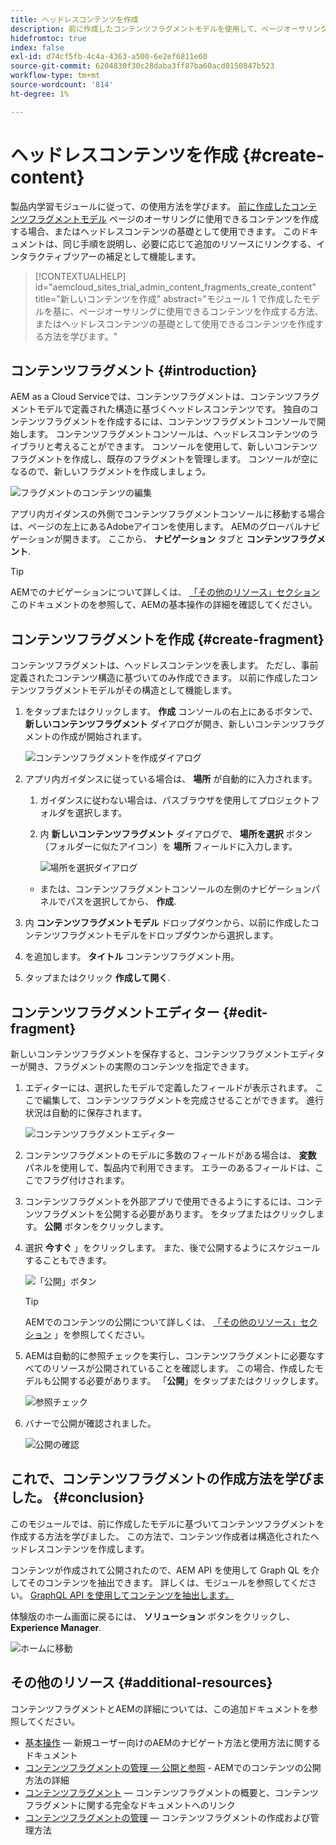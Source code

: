 ```yaml
---
title: ヘッドレスコンテンツを作成
description: 前に作成したコンテンツフラグメントモデルを使用して、ページオーサリングに使用できるコンテンツを作成するか、ヘッドレスコンテンツの基礎として使用します。
hidefromtoc: true
index: false
exl-id: d74cf5fb-4c4a-4363-a500-6e2ef6811e60
source-git-commit: 6204830f30c28daba3ff87ba60acd0150847b523
workflow-type: tm+mt
source-wordcount: '814'
ht-degree: 1%

---
```


# ヘッドレスコンテンツを作成 {#create-content}

製品内学習モジュールに従って、の使用方法を学びます。 [前に作成したコンテンツフラグメントモデル](content-structure.md) ページのオーサリングに使用できるコンテンツを作成する場合、またはヘッドレスコンテンツの基礎として使用できます。 このドキュメントは、同じ手順を説明し、必要に応じて追加のリソースにリンクする、インタラクティブツアーの補足として機能します。

>[!CONTEXTUALHELP]
>id="aemcloud_sites_trial_admin_content_fragments_create_content"
>title="新しいコンテンツを作成"
>abstract="モジュール 1 で作成したモデルを基に、ページオーサリングに使用できるコンテンツを作成する方法、またはヘッドレスコンテンツの基礎として使用できるコンテンツを作成する方法を学びます。"

## コンテンツフラグメント {#introduction}

AEM as a Cloud Serviceでは、コンテンツフラグメントは、コンテンツフラグメントモデルで定義された構造に基づくヘッドレスコンテンツです。 独自のコンテンツフラグメントを作成するには、コンテンツフラグメントコンソールで開始します。 コンテンツフラグメントコンソールは、ヘッドレスコンテンツのライブラリと考えることができます。 コンソールを使用して、新しいコンテンツフラグメントを作成し、既存のフラグメントを管理します。 コンソールが空になるので、新しいフラグメントを作成しましょう。

![フラグメントのコンテンツの編集](assets/create-content/content-fragment-console.png)

アプリ内ガイダンスの外側でコンテンツフラグメントコンソールに移動する場合は、ページの左上にあるAdobeアイコンを使用します。 AEMのグローバルナビゲーションが開きます。 ここから、 **ナビゲーション** タブと **コンテンツフラグメント**.

>[!TIP]
>
>AEMでのナビゲーションについて詳しくは、 [「その他のリソース」セクション](#additional-resources) このドキュメントのを参照して、AEMの基本操作の詳細を確認してください。

## コンテンツフラグメントを作成 {#create-fragment}

コンテンツフラグメントは、ヘッドレスコンテンツを表します。 ただし、事前定義されたコンテンツ構造に基づいてのみ作成できます。 以前に作成したコンテンツフラグメントモデルがその構造として機能します。

1. をタップまたはクリックします。 **作成** コンソールの右上にあるボタンで、 **新しいコンテンツフラグメント** ダイアログが開き、新しいコンテンツフラグメントの作成が開始されます。

   ![コンテンツフラグメントを作成ダイアログ](assets/create-content/create-content-fragment.png)

1. アプリ内ガイダンスに従っている場合は、 **場所** が自動的に入力されます。

   1. ガイダンスに従わない場合は、パスブラウザを使用してプロジェクトフォルダを選択します。

   1. 内 **新しいコンテンツフラグメント** ダイアログで、 **場所を選択** ボタン（フォルダーに似たアイコン）を **場所** フィールドに入力します。

      ![場所を選択ダイアログ](assets/create-content/choose-location.png)
   * または、コンテンツフラグメントコンソールの左側のナビゲーションパネルでパスを選択してから、 **作成**.


1. 内 **コンテンツフラグメントモデル** ドロップダウンから、以前に作成したコンテンツフラグメントモデルをドロップダウンから選択します。

1. を追加します。 **タイトル** コンテンツフラグメント用。

1. タップまたはクリック **作成して開く**.

## コンテンツフラグメントエディター {#edit-fragment}

新しいコンテンツフラグメントを保存すると、コンテンツフラグメントエディターが開き、フラグメントの実際のコンテンツを指定できます。

1. エディターには、選択したモデルで定義したフィールドが表示されます。 ここで編集して、コンテンツフラグメントを完成させることができます。 進行状況は自動的に保存されます。

   ![コンテンツフラグメントエディター](assets/create-content/content-fragment-editor.png)

1. コンテンツフラグメントのモデルに多数のフィールドがある場合は、 **変数** パネルを使用して、製品内で利用できます。 エラーのあるフィールドは、ここでフラグ付けされます。

1. コンテンツフラグメントを外部アプリで使用できるようにするには、コンテンツフラグメントを公開する必要があります。 をタップまたはクリックします。 **公開** ボタンをクリックします。

1. 選択 **今すぐ** 」をクリックします。 また、後で公開するようにスケジュールすることもできます。

   ![「公開」ボタン](assets/create-content/publish.png)

   >[!TIP]
   >
   >AEMでのコンテンツの公開について詳しくは、 [「その他のリソース」セクション](#additional-resources) 」を参照してください。

1. AEMは自動的に参照チェックを実行し、コンテンツフラグメントに必要なすべてのリソースが公開されていることを確認します。 この場合、作成したモデルも公開する必要があります。 「**公開**」をタップまたはクリックします。

   ![参照チェック](assets/create-content/references.png)

1. バナーで公開が確認されました。

   ![公開の確認](assets/create-content/publish-confirm.png)

## これで、コンテンツフラグメントの作成方法を学びました。 {#conclusion}

このモジュールでは、前に作成したモデルに基づいてコンテンツフラグメントを作成する方法を学びました。 この方法で、コンテンツ作成者は構造化されたヘッドレスコンテンツを作成します。

コンテンツが作成されて公開されたので、AEM API を使用して Graph QL を介してそのコンテンツを抽出できます。 詳しくは、モジュールを参照してください。 [GraphQL API を使用してコンテンツを抽出します。](extract-content.md)

体験版のホーム画面に戻るには、 **ソリューション** ボタンをクリックし、 **Experience Manager**.

![ホームに移動](assets/create-content/home.png)

## その他のリソース {#additional-resources}

コンテンツフラグメントとAEMの詳細については、この追加ドキュメントを参照してください。

* [基本操作](/help/sites-cloud/authoring/getting-started/basic-handling.md)  — 新規ユーザー向けのAEMのナビゲート方法と使用方法に関するドキュメント
* [コンテンツフラグメントの管理 — 公開と参照](/help/assets/content-fragments/content-fragments-managing.md#publishing-and-referencing-a-fragment) - AEMでのコンテンツの公開方法の詳細
* [コンテンツフラグメント](/help/assets/content-fragments/content-fragments.md)  — コンテンツフラグメントの概要と、コンテンツフラグメントに関する完全なドキュメントへのリンク
* [コンテンツフラグメントの管理](/help/assets/content-fragments/content-fragments-managing.md)  — コンテンツフラグメントの作成および管理方法
